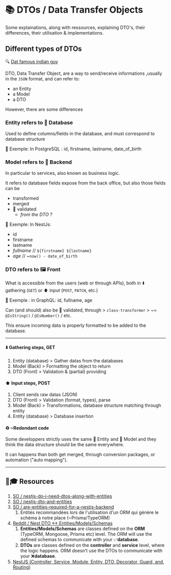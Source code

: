 # 📚 DTOs / Data Transfer Objects

Some explainations, along with ressources, explaining DTO's, their differences, their utilisation & implementations.

## Different types of DTOs

🔍 [Dat famous indian guy](https://www.youtube.com/watch?v=MKowHmVWqAc)

DTO, Data Transfer Object, are a way to send/receive informations ,usually in the `JSON` format, and can refer to:

- an Entity
- a Model
- a DTO

However, there are some differences

### Entity refers to 💾 Database

Used to define columns/fields in the database, and must correspond to database structure

👷 Exemple: In PostgreSQL : id, firstname, lastname, date_of_birth

### Model refers to 🚦 Backend

In particular to services, also known as business logic.

It refers to database fields expose from the back office, but also those fields can be

- transformed
- merged
- 🛑 validated
  - *from the DTO ?*

👷 Exemple: In NestJs:

- id
- firstname
- lastname
- *fullname* // `${firstname} ${lastname}`
- *age* // ~`now() - date_of_birth`

### DTO refers to 🖼️ Front

What is accessible from the users (web or through APIs), both in ⬇️ gathering (`GET`) or ⬆️ input (`POST`, `PATCH`, etc.)

👷 Exemple : in GraphQL: id, fullname, age

Can (and should) also be 🛑 validated, through > `class-transformer` > ~= `@IsString()` / `@IsNumber()` / etc.

This ensure incoming data is properly formatted to be added to the database.

---

#### ⬇️ Gathering steps, GET

1. Entity (database) > Gather datas from the databases
2. Model (Back)      > Formatting the object to return
3. DTO (Front)       > Validation & (partial) providing

#### ⬆️ Input steps, POST

1. Client sends raw datas (JSON)
2. DTO (Front)       > Validation (format, types), parse
3. Model (Back)      > Transformations, database structure matching through entity
4. Entity (database) > Database insertion

#### ♻️ ~Redondant code

Some developpers strictly uses the same 💾 Entity and 🚦 Model and they think the data structure should be the same everywhere.

It can happens than both get merged, through conversion packages, or automation ("auto mapping").

---

## 👷🎓 Resources

1. [SO / nestjs-do-i-need-dtos-along-with-entities](https://stackoverflow.com/questions/63244163/nestjs-do-i-need-dtos-along-with-entities)
2. [SO / nestjs-dto-and-entities](https://stackoverflow.com/questions/61140363/nestjs-dto-and-entities)
3. [SO / are-entities-required-for-a-nestjs-backend](https://stackoverflow.com/questions/69833483/are-entities-required-for-a-nestjs-backend)
   1. Entités recommandées lors de l'utilisation d'un ORM qui génère le schéma à notre place (~Prisma/TypeORM)
4. [Reddit / Nest DTO <-> Entities/Models/Schemas](https://www.reddit.com/r/Nestjs_framework/comments/y9cpy5/dto_entitiesmodelsschemas/)
   1. **Entities/Models/Schemas** are classes defined on the **ORM** (TypeORM, Mongoose, Prisma etc) level.
      The ORM will use the defined schemas to communicate with your ✅**database**.
   2. **DTOs** are classes defined on the **controller** and **service** level, where the logic happens.
      ORM doesn’t use the DTOs to communicate with your ❌**database**.
5. [NestJS (Controller, Service, Module, Entity, DTO, Decorator, Guard, and, Routing)](https://medium.com/@mohitu531/nestjs-7c0eb5655bde)

